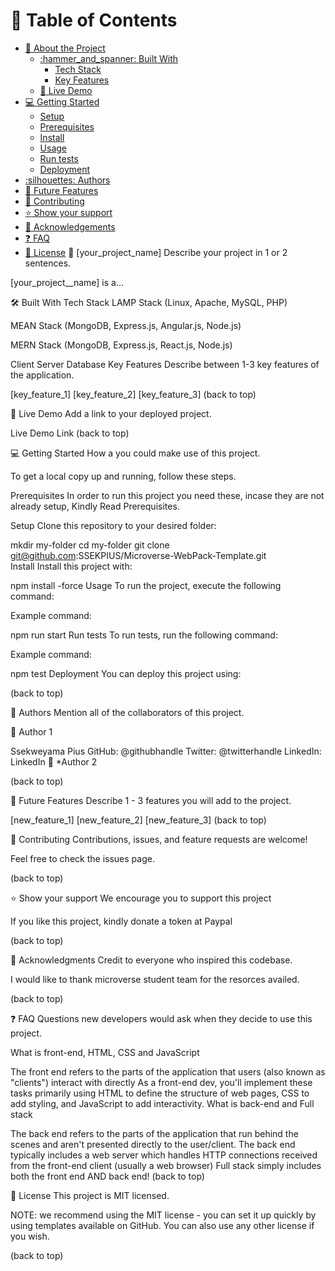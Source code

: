 <!-- TABLE OF CONTENTS -->
# :green_book: Table of Contents
- [:book: About the Project](#about-project)
  - [:hammer_and_spanner: Built With](#built-with)
    - [Tech Stack](#tech-stack)
    - [Key Features](#key-features)
  - [:rocket: Live Demo](#live-demo)
- [:computer: Getting Started](#getting-started)
  - [Setup](#setup)
  - [Prerequisites](#prerequisites)
  - [Install](#install)
  - [Usage](#usage)
  - [Run tests](#run-tests)
  - [Deployment](#triangular_flag_on_post-deployment)
- [:silhouettes: Authors](#authors)
- [:telescope: Future Features](#future-features)
- [:handshake: Contributing](#contributing)
- [:star:️ Show your support](#support)
- [:pray: Acknowledgements](#acknowledgements)
- [:question: FAQ](#faq)
- [:memo: License](#license)
📖 [your_project_name]
Describe your project in 1 or 2 sentences.

[your_project__name] is a...

🛠 Built With
Tech Stack
LAMP Stack (Linux, Apache, MySQL, PHP)

MEAN Stack (MongoDB, Express.js, Angular.js, Node.js)

MERN Stack (MongoDB, Express.js, React.js, Node.js)

Client
Server
Database
Key Features
Describe between 1-3 key features of the application.

[key_feature_1]
[key_feature_2]
[key_feature_3]
(back to top)

🚀 Live Demo
Add a link to your deployed project.

Live Demo Link
(back to top)

💻 Getting Started
How a you could make use of this project.

To get a local copy up and running, follow these steps.

Prerequisites
In order to run this project you need these, incase they are not already setup, Kindly Read Prerequisites.

Setup
Clone this repository to your desired folder:

  mkdir my-folder
  cd my-folder
  git clone git@github.com:SSEKPIUS/Microverse-WebPack-Template.git  
Install
Install this project with:

  npm install -force
Usage
To run the project, execute the following command:

Example command:

  npm run start
Run tests
To run tests, run the following command:

Example command:

  npm test
Deployment
You can deploy this project using:

(back to top)

👥 Authors
Mention all of the collaborators of this project.

👤 Author 1

Ssekweyama Pius
GitHub: @githubhandle
Twitter: @twitterhandle
LinkedIn: LinkedIn
👤 *Author 2

(back to top)

🔭 Future Features
Describe 1 - 3 features you will add to the project.

 [new_feature_1]
 [new_feature_2]
 [new_feature_3]
(back to top)

🤝 Contributing
Contributions, issues, and feature requests are welcome!

Feel free to check the issues page.

(back to top)

⭐️ Show your support
We encourage you to support this project

If you like this project, kindly donate a token at Paypal

(back to top)

🙏 Acknowledgments
Credit to everyone who inspired this codebase.

I would like to thank microverse student team for the resorces availed.

(back to top)

❓ FAQ
Questions new developers would ask when they decide to use this project.

What is front-end, HTML, CSS and JavaScript

The front end refers to the parts of the application that users (also known as "clients") interact with directly
As a front-end dev, you'll implement these tasks primarily using HTML to define the structure of web pages, CSS to add styling, and JavaScript to add interactivity.
What is back-end and Full stack

The back end refers to the parts of the application that run behind the scenes and aren't presented directly to the user/client.
The back end typically includes a web server which handles HTTP connections received from the front-end client (usually a web browser)
Full stack simply includes both the front end AND back end!
(back to top)

📝 License
This project is MIT licensed.

NOTE: we recommend using the MIT license - you can set it up quickly by using templates available on GitHub. You can also use any other license if you wish.

(back to top)
